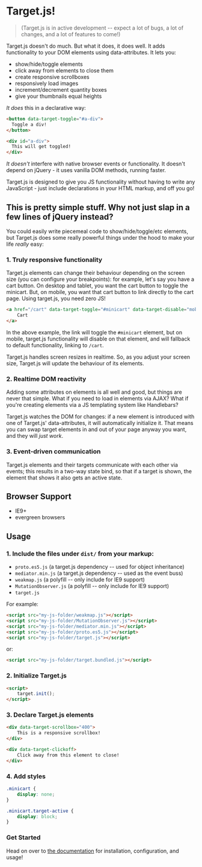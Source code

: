 
# Target.js!

>(Target.js is in active development -- expect a lot of bugs, a lot of changes, and a lot of features to come!)

Target.js doesn't do much. But what it does, it does well. It adds functionality to your DOM elements using data-attributes. It lets you:

- show/hide/toggle elements
- click away from elements to close them
- create responsive scrollboxes
- responsively load images
- increment/decrement quantity boxes
- give your thumbnails equal heights

_It does_ this in a declarative way:

```html
<button data-target-toggle="#a-div">
  Toggle a div!
</button>

<div id="a-div">
  This will get toggled!
</div>
```

_It doesn't_ interfere with native browser events or functionality. It doesn't depend on jQuery - it uses vanilla DOM methods, running faster.

Target.js is designed to give you JS functionality without having to write any JavaScript - just include declarations in your HTML markup, and off you go!

## This is pretty simple stuff. Why not just slap in a few lines of jQuery instead?

You could easily write piecemeal code to show/hide/toggle/etc elements, but Target.js does some really powerful things under the hood to make your life _really_ easy:

### 1. Truly responsive functionality

Target.js elements can change their behaviour depending on the screen size (you can configure your breakpoints): for example, let's say you have a cart button. On desktop and tablet, you want the cart button to toggle the minicart. But, on mobile, you want that cart button to link directly to the cart page. Using target.js, you need zero JS!

```html
<a href="/cart" data-target-toggle="#minicart" data-target-disable="mobile">
	Cart
</a>
```

In the above example, the link will toggle the `#minicart` element, but on mobile, target.js functionality will disable on that element, and will fallback to default functionality, linking to `/cart`.

Target.js handles screen resizes in realtime. So, as you adjust your screen size, Target.js will update the behaviour of its elements.

### 2. Realtime DOM reactivity

Adding some attributes on elements is all well and good, but things are never that simple. What if you need to load in elements via AJAX? What if you're creating elements via a JS templating system like Handlebars?

Target.js watches the DOM for changes: if a new element is introduced with one of Target.js' data-attributes, it will automatically initialize it. That means you can swap target elements in and out of your page anyway you want, and they will _just work_.

### 3. Event-driven communication

Target.js elements and their targets communicate with each other via events; this results in a two-way state bind, so that if a target is shown, the element that shows it also gets an active state.

## Browser Support

- IE9+
- evergreen browsers

## Usage

### 1. Include the files under `dist/` from your markup:

- `proto.es5.js` (a target.js dependency -- used for object inheritance)
- `mediator.min.js` (a target.js dependency -- used as the event buss)
- `weakmap.js` (a polyfill -- only include for IE9 support)
- `MutationObserver.js` (a polyfill -- only include for IE9 support)
- `target.js`

For example:

```html
<script src="my-js-folder/weakmap.js"></script>
<script src="my-js-folder/MutationObserver.js"></script>
<script src="my-js-folder/mediator.min.js"></script>
<script src="my-js-folder/proto.es5.js"></script>
<script src="my-js-folder/target.js"></script>
```

or:

```html
<script src="my-js-folder/target.bundled.js"></script>
```

### 2. Initialize Target.js

```html
<script>
	target.init();
</script>
```

### 3. Declare Target.js elements

```html
<div data-target-scrollbox="400">
	This is a responsive scrollbox!
</div>

<div data-target-clickoff>
	Click away from this element to close!
</div>
```

### 4. Add styles

```css
.minicart {
	display: none;
}

.minicart.target-active {
	display: block;
}
```

### Get Started

Head on over to <a href="//gocomet.github.io/target.js/docs.html">the documentation</a> for installation, configuration, and usage!

